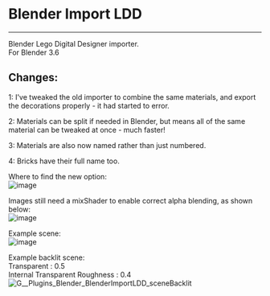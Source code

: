 # Blender Import LDD
-----------------------

Blender Lego Digital Designer importer.                    
For Blender 3.6

Changes:          
--------
1: I've tweaked the old importer to combine the same materials, and export the decorations properly - it had started to error.              

2: Materials can be split if needed in Blender, but means all of the same material can be tweaked at once - much faster!          

3: Materials are also now named rather than just numbered.         

4: Bricks have their full name too.            

Where to find the new option:            
![image](https://github.com/Sarah-C/BlenderImportLDD/assets/1586332/dbd3ce95-15fa-4206-a2a9-24c5fc822d0a)                   
                 
Images still need a mixShader to enable correct alpha blending, as shown below:            
![image](https://github.com/Sarah-C/BlenderImportLDD/assets/1586332/c1283ae4-eb70-4c06-8c5d-97988f737f0d)               
               
Example scene:            
![image](https://github.com/Sarah-C/BlenderImportLDD/assets/1586332/aa122c7d-c3cf-4d47-b6fd-c30708ac9b23)                
                   
Example backlit scene:           
Transparent : 0.5       
Internal Transparent Roughness : 0.4                
![G__Plugins_Blender_BlenderImportLDD_sceneBacklit](https://github.com/Sarah-C/BlenderImportLDD/assets/1586332/2df3dc20-0772-4b7f-a3f1-e19c7c9f89fe)

